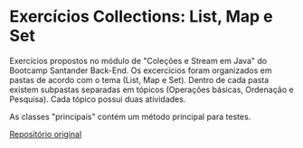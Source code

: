# Exercícios Collections: List, Map e Set
Exercícios propostos no módulo de "Coleções e Stream em Java" do Bootcamp Santander Back-End. 
Os excercícios foram organizados em pastas de acordo com o tema (List, Map e Set). Dentro de cada pasta existem subpastas separadas em tópicos (Operações básicas, Ordenação e Pesquisa). Cada tópico possui duas atividades.

As classes "principais" contém um método principal para testes.

[<ins>Repositório original<ins>](https://github.com/cami-la/collections-java-api-2023/tree/master/src/main/java)